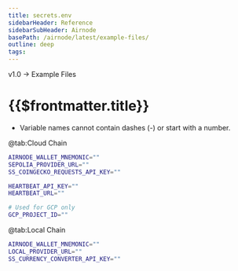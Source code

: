 ```yaml
---
title: secrets.env
sidebarHeader: Reference
sidebarSubHeader: Airnode
basePath: /airnode/latest/example-files/
outline: deep
tags:
---
```


<VersionWarning/>

<PageHeader>v1.0 → Example Files </PageHeader>

# {{$frontmatter.title}}

- Variable names cannot contain dashes (-) or start with a number.

<Tabs>

@tab:Cloud Chain

```sh
AIRNODE_WALLET_MNEMONIC=""
SEPOLIA_PROVIDER_URL=""
SS_COINGECKO_REQUESTS_API_KEY=""

HEARTBEAT_API_KEY=""
HEARTBEAT_URL=""

# Used for GCP only
GCP_PROJECT_ID=""
```

@tab:Local Chain

```sh
AIRNODE_WALLET_MNEMONIC=""
LOCAL_PROVIDER_URL=""
SS_CURRENCY_CONVERTER_API_KEY=""
```

</Tabs>
